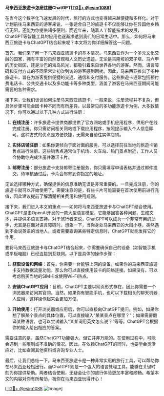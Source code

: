 **马来西亚旅遊卡怎麽註冊ChatGPT[[TG💪+ @esim1088](https://t.me/s/esim1088)]**

在当今这个数字化飞速发展的时代，旅行的方式也变得越来越便捷和多样化。对于计划前往马来西亚的游客来说，一张适合自己的旅遊卡不仅能够让你在异国他乡畅行无阻，还能为你提供诸多便利。而近年来，随着人工智能技术的发展，ChatGPT等智能工具的应用也逐渐渗透到我们的日常生活中。那么，如何将马来西亚旅遊卡与ChatGPT结合起来呢？本文将为你详细解答这一问题。

首先，我们来了解一下马来西亚旅遊卡的基本情况。马来西亚作为一个多元文化交融的国家，拥有丰富的自然景观和人文历史遗迹。无论是吉隆坡的双子塔、马六甲的历史街区，还是沙巴的海岛风光，都吸引着来自世界各地的游客。然而，语言障碍和支付方式的不同常常让初次到访的游客感到困扰。因此，马来西亚推出了多种旅遊卡，旨在为游客提供便捷的交通、通信和支付服务。这些旅遊卡通常包括预付费电话卡、公共交通卡以及多功能卡等多种类型，涵盖了游客在马来西亚期间可能需要的各种需求。

接下来，让我们谈谈如何注册马来西亚旅遊卡。一般来说，注册流程并不复杂，但具体步骤可能会因卡种不同而有所差异。以最常见的多功能旅遊卡为例，大多数情况下，你可以通过以下几种方式进行注册：

1. **在线注册**：许多旅遊卡提供商都提供了官方网站或手机应用程序，供用户在线完成注册。你只需访问相关网站或下载应用程序，按照提示输入个人信息即可。这种方式的优点是方便快捷，无需亲自前往实体店铺。

2. **实体店铺注册**：如果你更倾向于面对面的服务，可以选择前往当地的旅遊卡销售点进行注册。这些销售点通常位于机场、火车站、热门景点附近，工作人员会协助你完成注册并激活卡片。

3. **邮寄注册**：部分旅遊卡支持邮寄注册服务，你只需填写申请表格并通过邮件提交，待审核通过后，卡片会邮寄到你指定的地址。

无论选择哪种方式，确保提供的信息准确无误是非常重要的。一旦完成注册，你的旅遊卡就可以开始使用了。需要注意的是，有些卡片可能需要在首次使用前进行充值，因此建议提前了解清楚相关费用和使用规则。

接下来，我们进入本文的重点——如何将马来西亚旅遊卡与ChatGPT结合使用。ChatGPT是由OpenAI开发的一款大型语言模型，它能够回答各种问题、生成文本，并提供多语言支持。对于旅行者来说，ChatGPT可以成为一个非常有用的助手，尤其是在面对语言障碍时。想象一下，当你身处马来西亚的大街小巷，突然遇到不会说英语的当地人，或者需要查询某些特定信息时，ChatGPT就能发挥它的作用。

要将马来西亚旅遊卡与ChatGPT结合起来，你需要确保自己的设备（如智能手机或平板电脑）已经连接到互联网。以下是具体的操作步骤：

1. **获取设备和网络**：首先，你需要一台能够上网的设备。如果你的马来西亚旅遊卡支持数据流量功能，那么你可以直接使用该卡的网络连接。如果没有，可以考虑购买当地的SIM卡或使用Wi-Fi热点。

2. **安装ChatGPT应用**：目前，ChatGPT主要以网页形式存在，因此你需要一个浏览器来访问其官网。当然，如果你有智能手机，也可以下载相关的聊天机器人应用，这样操作起来会更加方便。

3. **开始使用**：打开浏览器或应用后，你可以直接向ChatGPT提问。例如，如果你想了解某个景点的具体位置，可以直接输入“某某景点在哪里？”；如果需要翻译某种语言，也可以尝试输入“某某词用英文怎么说？”等等。ChatGPT会根据你的输入给出相应的答案。

需要注意的是，虽然ChatGPT功能强大，但它并非万能的。在使用过程中，可能会遇到一些限制或不准确的情况。因此，在依赖ChatGPT的同时，也要学会灵活应对，比如查阅其他资料或咨询专业人士。

最后，让我们总结一下。马来西亚旅遊卡是一种非常实用的旅行工具，可以帮助你在马来西亚轻松出行。而ChatGPT则是一个强大的语言处理工具，能够在关键时刻为你提供帮助。两者结合使用，无疑会让你的旅行体验更加丰富和顺畅。希望本文的内容对你有所帮助，祝你在马来西亚玩得开心！

[[TG💪+ @esim1088](https://t.me/s/esim1088) ![Image](https://i.postimg.cc/4NQfJmqS/Snipaste-2025-05-13-00-14-12.png)]